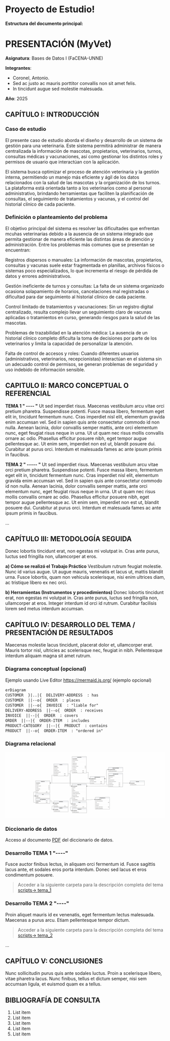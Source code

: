 # Proyecto de Estudio!
    
**Estructura del documento principal:**

# PRESENTACIÓN (MyVet)

**Asignatura**: Bases de Datos I (FaCENA-UNNE)

**Integrantes**:
 - Coronel, Antonio.
 - Sed ac justo ac mauris porttitor convallis non sit amet felis.
 - In tincidunt augue sed molestie malesuada.

**Año**: 2025

## CAPÍTULO I: INTRODUCCIÓN

### Caso de estudio

El presente caso de estudio aborda el diseño y desarrollo de un sistema de gestión para una veterinaria. Este sistema permitirá administrar de manera centralizada la información de mascotas, propietarios, veterinarios, turnos, consultas médicas y vacunaciones, así como gestionar los distintos roles y permisos de usuario que interactúan con la aplicación.

El sistema busca optimizar el proceso de atención veterinaria y la gestión interna, permitiendo un manejo más eficiente y ágil de los datos relacionados con la salud de las mascotas y la organización de los turnos. La plataforma está orientada tanto a los veterinarios como al personal administrativo, brindando herramientas que faciliten la planificación de consultas, el seguimiento de tratamientos y vacunas, y el control del historial clínico de cada paciente.

### Definición o planteamiento del problema

El objetivo principal del sistema es resolver las dificultades que enfrentan mcuhas veterinarias debido a la ausencia de un sistema integrado que permita gestionar de manera eficiente las distintas áreas de atención y administración. Entre los problemas más comunes que se presentan se encuentran:

Registros dispersos o manuales: La información de mascotas, propietarios, consultas y vacunas suele estar fragmentada en planillas, archivos físicos o sistemas poco especializados, lo que incrementa el riesgo de pérdida de datos y errores administrativos.

Gestión ineficiente de turnos y consultas: La falta de un sistema organizado ocasiona solapamiento de horarios, cancelaciones mal registradas o dificultad para dar seguimiento al historial clínico de cada paciente.

Control limitado de tratamientos y vacunaciones: Sin un registro digital centralizado, resulta complejo llevar un seguimiento claro de vacunas aplicadas o tratamientos en curso, generando riesgos para la salud de las mascotas.

Problemas de trazabilidad en la atención médica: La ausencia de un historial clínico completo dificulta la toma de decisiones por parte de los veterinarios y limita la capacidad de personalizar la atención.

Falta de control de accesos y roles: Cuando diferentes usuarios (administrativos, veterinarios, recepcionistas) interactúan en el sistema sin un adecuado control de permisos, se generan problemas de seguridad y uso indebido de información sensible.


## CAPITULO II: MARCO CONCEPTUAL O REFERENCIAL

**TEMA 1 " ---- "** 
Ut sed imperdiet risus. Maecenas vestibulum arcu vitae orci pretium pharetra. Suspendisse potenti. Fusce massa libero, fermentum eget elit in, tincidunt fermentum nunc. Cras imperdiet nisl elit, elementum gravida enim accumsan vel. Sed in sapien quis ante consectetur commodo id non nulla. Aenean lacinia, dolor convallis semper mattis, ante orci elementum nunc, eget feugiat risus neque in urna. Ut ut quam nec risus mollis convallis ornare ac odio. Phasellus efficitur posuere nibh, eget tempor augue pellentesque ac. Ut enim sem, imperdiet non est ut, blandit posuere dui. Curabitur at purus orci. Interdum et malesuada fames ac ante ipsum primis in faucibus.


**TEMA 2 " ----- "** 
Ut sed imperdiet risus. Maecenas vestibulum arcu vitae orci pretium pharetra. Suspendisse potenti. Fusce massa libero, fermentum eget elit in, tincidunt fermentum nunc. Cras imperdiet nisl elit, elementum gravida enim accumsan vel. Sed in sapien quis ante consectetur commodo id non nulla. Aenean lacinia, dolor convallis semper mattis, ante orci elementum nunc, eget feugiat risus neque in urna. Ut ut quam nec risus mollis convallis ornare ac odio. Phasellus efficitur posuere nibh, eget tempor augue pellentesque ac. Ut enim sem, imperdiet non est ut, blandit posuere dui. Curabitur at purus orci. Interdum et malesuada fames ac ante ipsum primis in faucibus.

...

## CAPÍTULO III: METODOLOGÍA SEGUIDA 

Donec lobortis tincidunt erat, non egestas mi volutpat in. Cras ante purus, luctus sed fringilla non, ullamcorper at eros.

 **a) Cómo se realizó el Trabajo Práctico**
Vestibulum rutrum feugiat molestie. Nunc id varius augue. Ut augue mauris, venenatis et lacus ut, mattis blandit urna. Fusce lobortis, quam non vehicula scelerisque, nisi enim ultrices diam, ac tristique libero ex nec orci.

 **b) Herramientas (Instrumentos y procedimientos)**
Donec lobortis tincidunt erat, non egestas mi volutpat in. Cras ante purus, luctus sed fringilla non, ullamcorper at eros. Integer interdum id orci id rutrum. Curabitur facilisis lorem sed metus interdum accumsan. 


## CAPÍTULO IV: DESARROLLO DEL TEMA / PRESENTACIÓN DE RESULTADOS 

Maecenas molestie lacus tincidunt, placerat dolor et, ullamcorper erat. Mauris tortor nisl, ultricies ac scelerisque nec, feugiat in nibh. Pellentesque interdum aliquam magna sit amet rutrum. 



### Diagrama conceptual (opcional)
Ejemplo usando Live Editor https://mermaid.js.org/ (ejemplo opcional)
```mermaid
erDiagram
CUSTOMER  }|..|{  DELIVERY-ADDRESS  : has
CUSTOMER  ||--o{  ORDER  : places
CUSTOMER  ||--o{  INVOICE  : "liable for"
DELIVERY-ADDRESS  ||--o{  ORDER  : receives
INVOICE  ||--|{  ORDER  : covers
ORDER  ||--|{  ORDER-ITEM  : includes
PRODUCT-CATEGORY  ||--|{  PRODUCT  : contains
PRODUCT  ||--o{  ORDER-ITEM  : "ordered in"
```
### Diagrama relacional
![diagrama_relacional](https://raw.githubusercontent.com/Papulo62/MyVet/refs/heads/main/doc/modelo_relacional.png)

### Diccionario de datos

Acceso al documento [PDF](doc/diccionario_datos.pdf) del diccionario de datos.


### Desarrollo TEMA 1 "----"

Fusce auctor finibus lectus, in aliquam orci fermentum id. Fusce sagittis lacus ante, et sodales eros porta interdum. Donec sed lacus et eros condimentum posuere. 

> Acceder a la siguiente carpeta para la descripción completa del tema [scripts-> tema_1](script/tema01_nombre_tema)

### Desarrollo TEMA 2 "----"

Proin aliquet mauris id ex venenatis, eget fermentum lectus malesuada. Maecenas a purus arcu. Etiam pellentesque tempor dictum. 

> Acceder a la siguiente carpeta para la descripción completa del tema [scripts-> tema_2](script/tema02_nombre_tema)

... 


## CAPÍTULO V: CONCLUSIONES

Nunc sollicitudin purus quis ante sodales luctus. Proin a scelerisque libero, vitae pharetra lacus. Nunc finibus, tellus et dictum semper, nisi sem accumsan ligula, et euismod quam ex a tellus. 



## BIBLIOGRAFÍA DE CONSULTA

 1. List item
 2. List item
 3. List item
 4. List item
 5. List item

